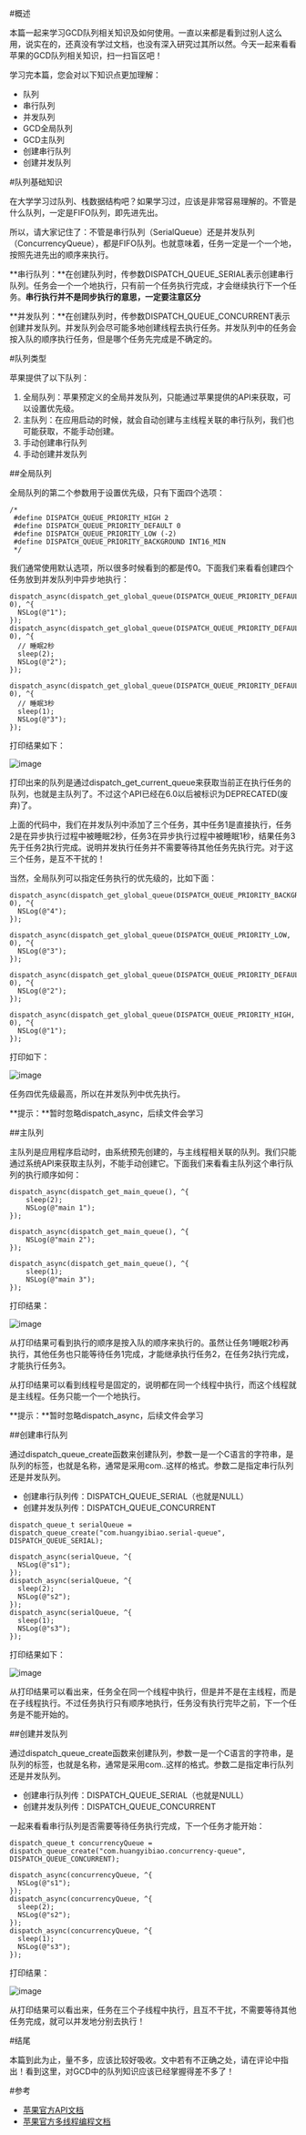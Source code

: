 #概述

本篇一起来学习GCD队列相关知识及如何使用。一直以来都是看到过别人这么用，说实在的，还真没有学过文档，也没有深入研究过其所以然。今天一起来看看苹果的GCD队列相关知识，扫一扫盲区吧！

学习完本篇，您会对以下知识点更加理解：

* 队列
* 串行队列
* 并发队列
* GCD全局队列
* GCD主队列
* 创建串行队列
* 创建并发队列

#队列基础知识

在大学学习过队列、栈数据结构吧？如果学习过，应该是非常容易理解的。不管是什么队列，一定是FIFO队列，即先进先出。

所以，请大家记住了：不管是串行队列（SerialQueue）还是并发队列（ConcurrencyQueue），都是FIFO队列。也就意味着，任务一定是一个一个地，按照先进先出的顺序来执行。

**串行队列：**在创建队列时，传参数DISPATCH\_QUEUE\_SERIAL表示创建串行队列。任务会一个一个地执行，只有前一个任务执行完成，才会继续执行下一个任务。**串行执行并不是同步执行的意思，一定要注意区分**

**并发队列：**在创建队列时，传参数DISPATCH\_QUEUE\_CONCURRENT表示创建并发队列。并发队列会尽可能多地创建线程去执行任务。并发队列中的任务会按入队的顺序执行任务，但是哪个任务先完成是不确定的。

#队列类型

苹果提供了以下队列：

1. 全局队列：苹果预定义的全局并发队列，只能通过苹果提供的API来获取，可以设置优先级。
2. 主队列：在应用启动的时候，就会自动创建与主线程关联的串行队列，我们也可能获取，不能手动创建。
3. 手动创建串行队列
4. 手动创建并发队列

##全局队列

全局队列的第二个参数用于设置优先级，只有下面四个选项：

```
/*
 #define DISPATCH_QUEUE_PRIORITY_HIGH 2
 #define DISPATCH_QUEUE_PRIORITY_DEFAULT 0
 #define DISPATCH_QUEUE_PRIORITY_LOW (-2)
 #define DISPATCH_QUEUE_PRIORITY_BACKGROUND INT16_MIN
 */
```

我们通常使用默认选项，所以很多时候看到的都是传0。下面我们来看看创建四个任务放到并发队列中异步地执行：

```
dispatch_async(dispatch_get_global_queue(DISPATCH_QUEUE_PRIORITY_DEFAULT, 0), ^{
  NSLog(@"1");
});
dispatch_async(dispatch_get_global_queue(DISPATCH_QUEUE_PRIORITY_DEFAULT, 0), ^{
  // 睡眠2秒
  sleep(2);
  NSLog(@"2");
});

dispatch_async(dispatch_get_global_queue(DISPATCH_QUEUE_PRIORITY_DEFAULT, 0), ^{
  // 睡眠3秒
  sleep(1);
  NSLog(@"3");
});
```

打印结果如下：

![image](http://www.henishuo.com/wp-content/uploads/2016/04/QQ20160406-1@2x-e1459928644406.png)

打印出来的队列是通过dispatch\_get\_current\_queue来获取当前正在执行任务的队列，也就是主队列了。不过这个API已经在6.0以后被标识为DEPRECATED(废弃)了。

上面的代码中，我们在并发队列中添加了三个任务，其中任务1是直接执行，任务2是在异步执行过程中被睡眠2秒，任务3在异步执行过程中被睡眠1秒，结果任务3先于任务2执行完成。说明并发执行任务并不需要等待其他任务先执行完。对于这三个任务，是互不干扰的！

当然，全局队列可以指定任务执行的优先级的，比如下面：

```
dispatch_async(dispatch_get_global_queue(DISPATCH_QUEUE_PRIORITY_BACKGROUND, 0), ^{
  NSLog(@"4");
});

dispatch_async(dispatch_get_global_queue(DISPATCH_QUEUE_PRIORITY_LOW, 0), ^{
  NSLog(@"3");
});

dispatch_async(dispatch_get_global_queue(DISPATCH_QUEUE_PRIORITY_DEFAULT, 0), ^{
  NSLog(@"2");
});

dispatch_async(dispatch_get_global_queue(DISPATCH_QUEUE_PRIORITY_HIGH, 0), ^{
  NSLog(@"1");
});
```

打印如下：

![image](http://www.henishuo.com/wp-content/uploads/2016/04/QQ20160406-4@2x-e1459930188377.png)

任务四优先级最高，所以在并发队列中优先执行。

**提示：**暂时忽略dispatch\_async，后续文件会学习

##主队列

主队列是应用程序启动时，由系统预先创建的，与主线程相关联的队列。我们只能通过系统API来获取主队列，不能手动创建它。下面我们来看看主队列这个串行队列的执行顺序如何：

```
dispatch_async(dispatch_get_main_queue(), ^{
	sleep(2);
	NSLog(@"main 1");
});
  
dispatch_async(dispatch_get_main_queue(), ^{
	NSLog(@"main 2");
});
  
dispatch_async(dispatch_get_main_queue(), ^{
	sleep(1);
	NSLog(@"main 3");
});
```

打印结果：

![image](http://www.henishuo.com/wp-content/uploads/2016/04/QQ20160406-0@2x-e1459928691992.png)

从打印结果可看到执行的顺序是按入队的顺序来执行的。虽然让任务1睡眠2秒再执行，其他任务也只能等待任务1完成，才能继承执行任务2，在任务2执行完成，才能执行任务3。

从打印结果可以看到线程号是固定的，说明都在同一个线程中执行，而这个线程就是主线程。任务只能一个一个地执行。

**提示：**暂时忽略dispatch\_async，后续文件会学习

##创建串行队列

通过dispatch\_queue\_create函数来创建队列，参数一是一个C语言的字符串，是队列的标签，也就是名称，通常是采用com.<organization>.<function>这样的格式。参数二是指定串行队列还是并发队列。

* 创建串行队列传：DISPATCH\_QUEUE\_SERIAL（也就是NULL）
* 创建并发队列传：DISPATCH\_QUEUE\_CONCURRENT


```
dispatch_queue_t serialQueue = dispatch_queue_create("com.huangyibiao.serial-queue", 
DISPATCH_QUEUE_SERIAL);

dispatch_async(serialQueue, ^{
  NSLog(@"s1");
});
dispatch_async(serialQueue, ^{
  sleep(2);
  NSLog(@"s2");
});
dispatch_async(serialQueue, ^{
  sleep(1);
  NSLog(@"s3");
});
```

打印结果如下：


![image](http://www.henishuo.com/wp-content/uploads/2016/04/QQ20160406-2@2x-e1459929519843.png)

从打印结果可以看出来，任务全在同一个线程中执行，但是并不是在主线程，而是在子线程执行。不过任务执行只有顺序地执行，任务没有执行完毕之前，下一个任务是不能开始的。

##创建并发队列

通过dispatch\_queue\_create函数来创建队列，参数一是一个C语言的字符串，是队列的标签，也就是名称，通常是采用com.<organization>.<function>这样的格式。参数二是指定串行队列还是并发队列。

* 创建串行队列传：DISPATCH\_QUEUE\_SERIAL（也就是NULL）
* 创建并发队列传：DISPATCH\_QUEUE\_CONCURRENT

一起来看看串行队列是否需要等待任务执行完成，下一个任务才能开始：

```
dispatch_queue_t concurrencyQueue = dispatch_queue_create("com.huangyibiao.concurrency-queue",                            
DISPATCH_QUEUE_CONCURRENT);

dispatch_async(concurrencyQueue, ^{
  NSLog(@"s1");
});
dispatch_async(concurrencyQueue, ^{
  sleep(2);
  NSLog(@"s2");
});
dispatch_async(concurrencyQueue, ^{
  sleep(1);
  NSLog(@"s3");
});
```

打印结果：

![image](http://www.henishuo.com/wp-content/uploads/2016/04/QQ20160406-3@2x-e1459929896759.png)

从打印结果可以看出来，任务在三个子线程中执行，且互不干扰，不需要等待其他任务完成，就可以并发地分别去执行！

#结尾

本篇到此为止，量不多，应该比较好吸收。文中若有不正确之处，请在评论中指出！看到这里，对GCD中的队列知识应该已经掌握得差不多了！

#参考

* [苹果官方API文档](https://developer.apple.com/library/ios/documentation/Performance/Reference/GCD_libdispatch_Ref/index.html#//apple_ref/c/func/dispatch_get_current_queue)
* [苹果官方多线程编程文档](https://developer.apple.com/library/ios/documentation/General/Conceptual/ConcurrencyProgrammingGuide/ThreadMigration/ThreadMigration.html#//apple_ref/doc/uid/TP40008091-CH105-SW3)